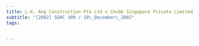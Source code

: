 ```yaml
---
title: L.K. Ang Construction Pte Ltd v Chubb Singapore Private Limited 
subtitle: "[2002] SGHC 309 / 18\_December\_2002"
tags:


---
```


